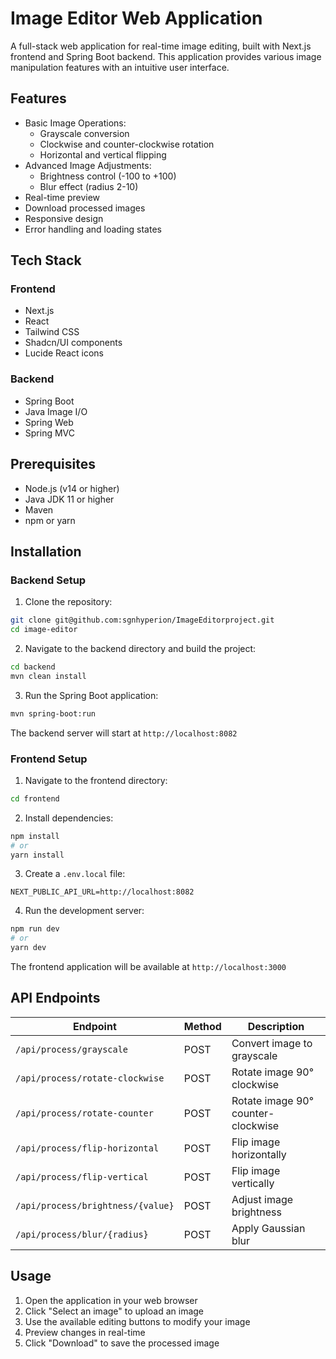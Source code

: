 # Image Editor Web Application

A full-stack web application for real-time image editing, built with Next.js frontend and Spring Boot backend. This application provides various image manipulation features with an intuitive user interface.


## Features

- Basic Image Operations:
  - Grayscale conversion
  - Clockwise and counter-clockwise rotation
  - Horizontal and vertical flipping
- Advanced Image Adjustments:
  - Brightness control (-100 to +100)
  - Blur effect (radius 2-10)
- Real-time preview
- Download processed images
- Responsive design
- Error handling and loading states

## Tech Stack

### Frontend
- Next.js
- React
- Tailwind CSS
- Shadcn/UI components
- Lucide React icons

### Backend
- Spring Boot
- Java Image I/O
- Spring Web
- Spring MVC

## Prerequisites

- Node.js (v14 or higher)
- Java JDK 11 or higher
- Maven
- npm or yarn

## Installation

### Backend Setup

1. Clone the repository:
```bash
git clone git@github.com:sgnhyperion/ImageEditorproject.git
cd image-editor
```

2. Navigate to the backend directory and build the project:
```bash
cd backend
mvn clean install
```

3. Run the Spring Boot application:
```bash
mvn spring-boot:run
```

The backend server will start at `http://localhost:8082`

### Frontend Setup

1. Navigate to the frontend directory:
```bash
cd frontend
```

2. Install dependencies:
```bash
npm install
# or
yarn install
```

3. Create a `.env.local` file:
```env
NEXT_PUBLIC_API_URL=http://localhost:8082
```

4. Run the development server:
```bash
npm run dev
# or
yarn dev
```

The frontend application will be available at `http://localhost:3000`

## API Endpoints

| Endpoint | Method | Description |
|----------|---------|-------------|
| `/api/process/grayscale` | POST | Convert image to grayscale |
| `/api/process/rotate-clockwise` | POST | Rotate image 90° clockwise |
| `/api/process/rotate-counter` | POST | Rotate image 90° counter-clockwise |
| `/api/process/flip-horizontal` | POST | Flip image horizontally |
| `/api/process/flip-vertical` | POST | Flip image vertically |
| `/api/process/brightness/{value}` | POST | Adjust image brightness |
| `/api/process/blur/{radius}` | POST | Apply Gaussian blur |

## Usage

1. Open the application in your web browser
2. Click "Select an image" to upload an image
3. Use the available editing buttons to modify your image
4. Preview changes in real-time
5. Click "Download" to save the processed image


